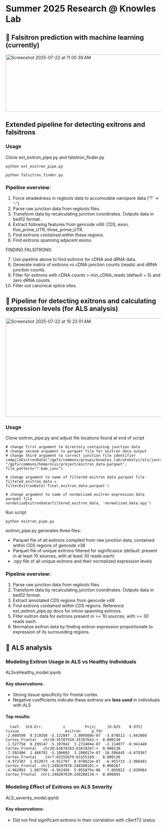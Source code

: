 # Summer 2025 Research @ Knowles Lab

## 🌱 Falsitron prediction with machine learning (currently)
<img width="677" height="186" alt="Screenshot 2025-07-22 at 11 00 39 AM" src="https://github.com/user-attachments/assets/9538b16f-2efa-4e21-8964-a01f86076c23" />

## Extended pipeline for detecting exitrons and falsitrons

### Usage
Clone ext_exitron_pipe.py and falsitron_finder.py
```
python ext_exitron_pipe.py
```
```
python falsitron_finder.py
```
### Pipeline overview:
1. Force stradedness in regtools data to accomodate nanopore data ('?' -> '-').
2. Parse raw junction data from regtools files.
3. Transform data by recalculating junction coordinates. Outputs data in bed12 format.
4. Extract following features from gencode v48: CDS, exon, five_prime_UTR, three_prime_UTR.
5. Find exitrons *contained* within these regions.
6. Find exitrons spanning adjacent exons.

FINDING FALSITRONS:

7. Use pipeline above to find exitrons for cDNA and dRNA data.
8. Generate matrix of exitrons vs cDNA junction counts (reads) and dRNA junction counts.
9. Filter for exitrons with cDNA counts > min_cDNA_reads (default = 5) and zero dRNA counts.
10. Filter out canonical splice sites.

## 🌱 Pipeline for detecting exitrons and calculating expression levels (for ALS analysis)
<img width="733" height="320" alt="Screenshot 2025-07-22 at 10 23 01 AM" src="https://github.com/user-attachments/assets/a61ae84e-570c-4deb-a2c3-03fab4140af6" />

### Usage
Clone exitron_pipe.py and adjust file locations found at end of script
```
# change first argument to directory containing junction data 
# change second argument to parquet file for exitron data output 
# change third argument to correct junction file identifier
compileExitronData("/gpfs/commons/groups/knowles_lab/atokolyi/als/juncs_min6bp/", "/gpfs/commons/home/ncui/project/exitron_data.parquet", file_pattern="*.bam.junc")

# change argument to name of filtered exitron data parquet file 
filtered_exitron_data = filterExitronData('final_exitron_data.parquet')

# change argument to name of normalized exitron expression data parquet file 
normalizeExitronData(filtered_exitron_data, 'normalized_data.npy')
```
Run script
```
python exitron_pipe.py
```
exitron_pipe.py generates three files:
* Parquet file of all exitrons compiled from raw junction data, contained within CDS regions of gencode v38
* Parquet file of unique exitrons filtered for significance (default: present in at least 10 sources, with at least 30 reads each)
* .npy file of all unique exitrons and their normalized expression levels
  
### Pipeline overview:
1. Parse raw junction data from regtools files.
2. Transform data by recalculating junction coordinates. Outputs data in bed12 format.
3. Extract annotated CDS regions from gencode v48.
4. Find exitrons *contained* within CDS regions. Reference ext_exitron_pipe.py docs for intron spanning exitrons. 
6. Filter exitron data for exitrons present in >= 10 sources, with >= 30 reads each.
7. Normalize exitron data by finding exitron expression proportionate to expression of its surrounding regions.

## 🌱 ALS analysis
### Modeling Exitron Usage in ALS vs Healthy Individuals 
ALSvsHealthy_model.ipynb
#### Key observations:
* Strong tissue specificity for frontal cortex
* Negative coefficients indicate these exitrons are **less used** in individuals with ALS
#### Top results:
```
  Coef.  Std.Err.         z         P>|z|     [0.025    0.975]          tissue                     exitron     p_fdr
-2.660590  0.519358 -5.122847  3.009560e-07  -3.678512 -1.642668  Cortex_Frontal   chr19:35787559:35787643:+  0.000130
-1.527758  0.299147 -5.107042  3.272404e-07  -2.114077 -0.941440  Cortex_Frontal   chr20:63678183:63678267:+  0.000130
-7.592406  1.486782 -5.106603  3.280017e-07 -10.506445 -4.678367  Cortex_Frontal    chr7:83155079:83155169:-  0.000130
-4.972107  1.012073 -4.912797  8.978622e-07  -6.955733 -2.988481  Cortex_Frontal  chr1:240207870:240208101:+  0.000267
-4.962993  1.087790 -4.562456  5.055875e-06  -7.095022 -2.830964  Cortex_Frontal  chr1:240207639:240208134:+  0.000893
```
### Modeling Effect of Exitrons on ALS Severity 
ALS_severity_model.ipynb

#### Key observations:
* Did not find significant exitrons in their correlation with c9orf72 status
